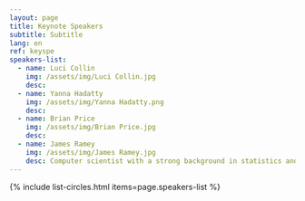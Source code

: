 ```yaml
---
layout: page
title: Keynote Speakers
subtitle: Subtitle
lang: en
ref: keyspe
speakers-list:
  - name: Luci Collin
    img: /assets/img/Luci Collin.jpg
    desc:
  - name: Yanna Hadatty
    img: /assets/img/Yanna Hadatty.png
    desc:
  - name: Brian Price
    img: /assets/img/Brian Price.jpg
    desc:
  - name: James Ramey
    img: /assets/img/James Ramey.jpg
    desc: Computer scientist with a strong background in statistics and network theory, Gabor is a prominent member of the R community who develops and contributes to a number of major packages such as <em>igraph</em>, <em>roxygen</em> and <em>R6</em>. Mango Solutions, Chippenham, UK.
---
```


{% include list-circles.html items=page.speakers-list %}
